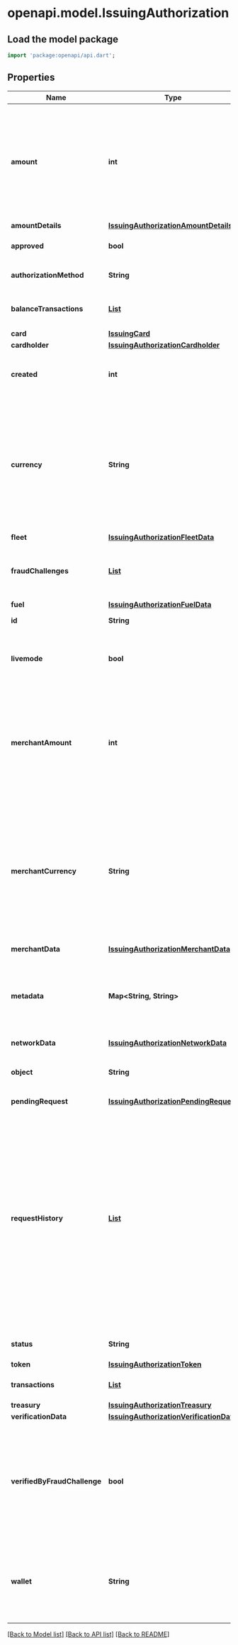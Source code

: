 # openapi.model.IssuingAuthorization

## Load the model package
```dart
import 'package:openapi/api.dart';
```

## Properties
Name | Type | Description | Notes
------------ | ------------- | ------------- | -------------
**amount** | **int** | The total amount that was authorized or rejected. This amount is in `currency` and in the [smallest currency unit](https://stripe.com/docs/currencies#zero-decimal). `amount` should be the same as `merchant_amount`, unless `currency` and `merchant_currency` are different. | 
**amountDetails** | [**IssuingAuthorizationAmountDetails**](IssuingAuthorizationAmountDetails.md) |  | [optional] 
**approved** | **bool** | Whether the authorization has been approved. | 
**authorizationMethod** | **String** | How the card details were provided. | 
**balanceTransactions** | [**List<BalanceTransaction>**](BalanceTransaction.md) | List of balance transactions associated with this authorization. | [default to const []]
**card** | [**IssuingCard**](IssuingCard.md) |  | 
**cardholder** | [**IssuingAuthorizationCardholder**](IssuingAuthorizationCardholder.md) |  | [optional] 
**created** | **int** | Time at which the object was created. Measured in seconds since the Unix epoch. | 
**currency** | **String** | The currency of the cardholder. This currency can be different from the currency presented at authorization and the `merchant_currency` field on this authorization. Three-letter [ISO currency code](https://www.iso.org/iso-4217-currency-codes.html), in lowercase. Must be a [supported currency](https://stripe.com/docs/currencies). | 
**fleet** | [**IssuingAuthorizationFleetData**](IssuingAuthorizationFleetData.md) |  | [optional] 
**fraudChallenges** | [**List<IssuingAuthorizationFraudChallenge>**](IssuingAuthorizationFraudChallenge.md) | Fraud challenges sent to the cardholder, if this authorization was declined for fraud risk reasons. | [optional] [default to const []]
**fuel** | [**IssuingAuthorizationFuelData**](IssuingAuthorizationFuelData.md) |  | [optional] 
**id** | **String** | Unique identifier for the object. | 
**livemode** | **bool** | Has the value `true` if the object exists in live mode or the value `false` if the object exists in test mode. | 
**merchantAmount** | **int** | The total amount that was authorized or rejected. This amount is in the `merchant_currency` and in the [smallest currency unit](https://stripe.com/docs/currencies#zero-decimal). `merchant_amount` should be the same as `amount`, unless `merchant_currency` and `currency` are different. | 
**merchantCurrency** | **String** | The local currency that was presented to the cardholder for the authorization. This currency can be different from the cardholder currency and the `currency` field on this authorization. Three-letter [ISO currency code](https://www.iso.org/iso-4217-currency-codes.html), in lowercase. Must be a [supported currency](https://stripe.com/docs/currencies). | 
**merchantData** | [**IssuingAuthorizationMerchantData**](IssuingAuthorizationMerchantData.md) |  | 
**metadata** | **Map<String, String>** | Set of [key-value pairs](https://stripe.com/docs/api/metadata) that you can attach to an object. This can be useful for storing additional information about the object in a structured format. | [default to const {}]
**networkData** | [**IssuingAuthorizationNetworkData**](IssuingAuthorizationNetworkData.md) |  | [optional] 
**object** | **String** | String representing the object's type. Objects of the same type share the same value. | 
**pendingRequest** | [**IssuingAuthorizationPendingRequest**](IssuingAuthorizationPendingRequest.md) |  | [optional] 
**requestHistory** | [**List<IssuingAuthorizationRequest>**](IssuingAuthorizationRequest.md) | History of every time a `pending_request` authorization was approved/declined, either by you directly or by Stripe (e.g. based on your spending_controls). If the merchant changes the authorization by performing an incremental authorization, you can look at this field to see the previous requests for the authorization. This field can be helpful in determining why a given authorization was approved/declined. | [default to const []]
**status** | **String** | The current status of the authorization in its lifecycle. | 
**token** | [**IssuingAuthorizationToken**](IssuingAuthorizationToken.md) |  | [optional] 
**transactions** | [**List<IssuingTransaction>**](IssuingTransaction.md) | List of [transactions](https://stripe.com/docs/api/issuing/transactions) associated with this authorization. | [default to const []]
**treasury** | [**IssuingAuthorizationTreasury**](IssuingAuthorizationTreasury.md) |  | [optional] 
**verificationData** | [**IssuingAuthorizationVerificationData**](IssuingAuthorizationVerificationData.md) |  | 
**verifiedByFraudChallenge** | **bool** | Whether the authorization bypassed fraud risk checks because the cardholder has previously completed a fraud challenge on a similar high-risk authorization from the same merchant. | [optional] 
**wallet** | **String** | The digital wallet used for this transaction. One of `apple_pay`, `google_pay`, or `samsung_pay`. Will populate as `null` when no digital wallet was utilized. | [optional] 

[[Back to Model list]](../README.md#documentation-for-models) [[Back to API list]](../README.md#documentation-for-api-endpoints) [[Back to README]](../README.md)


